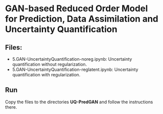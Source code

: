 # GAN-based Reduced Order Model for Prediction, Data Assimilation and Uncertainty Quantification

## Files:

- 5.GAN-UncertaintyQuantification-noreg.ipynb: Uncertainty quantification without regularization.
- 5.GAN-UncertaintyQuantification-reglatent.ipynb: Uncertainty quantification with regularization.

## Run

Copy the files to the directories **UQ-PredGAN** and follow the instructions there. 




